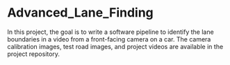 # Advanced_Lane_Finding
In this project, the goal is to write a software pipeline to identify the lane boundaries in a video from a front-facing camera on a car. The camera calibration images, test road images, and project videos are available in the project repository.
